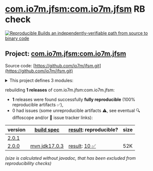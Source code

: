 [com.io7m.jfsm:com.io7m.jfsm](https://central.sonatype.com/artifact/com.io7m.jfsm/com.io7m.jfsm/versions) RB check
=======

[![Reproducible Builds](https://reproducible-builds.org/images/logos/rb.svg) an independently-verifiable path from source to binary code](https://reproducible-builds.org/)

## Project: [com.io7m.jfsm:com.io7m.jfsm](https://central.sonatype.com/artifact/com.io7m.jfsm/com.io7m.jfsm/versions)

Source code: [https://github.com/io7m/jfsm.git](https://github.com/io7m/jfsm.git)

<details><summary>This project defines 3 modules:</summary>

* [com.io7m.jfsm:com.io7m.jfsm](https://central.sonatype.com/artifact/com.io7m.jfsm/com.io7m.jfsm/2.0.0)
* [com.io7m.jfsm:com.io7m.jfsm.core](https://central.sonatype.com/artifact/com.io7m.jfsm/com.io7m.jfsm.core/2.0.0)
* [com.io7m.jfsm:com.io7m.jfsm.documentation](https://central.sonatype.com/artifact/com.io7m.jfsm/com.io7m.jfsm.documentation/2.0.0)
</details>

rebuilding **1 releases** of com.io7m.jfsm:com.io7m.jfsm:
- **1** releases were found successfully **fully reproducible** (100% reproducible artifacts :white_check_mark:),
- 0 had issues (some unreproducible artifacts :warning:, see eventual :mag: diffoscope and/or :memo: issue tracker links):

| version | [build spec](/BUILDSPEC.md) | [result](https://reproducible-builds.org/docs/jvm/): reproducible? | size |
| -- | --------- | ------ | -- |
| [2.0.1](https://central.sonatype.com/artifact/com.io7m.jfsm/com.io7m.jfsm/2.0.1/pom) | | | |
| [2.0.0](https://central.sonatype.com/artifact/com.io7m.jfsm/com.io7m.jfsm/2.0.0/pom) | [mvn jdk17.0.3](com.io7m.jfsm-2.0.0.buildspec) | [result](com.io7m.jfsm-2.0.0.buildinfo): [10 :white_check_mark: ](com.io7m.jfsm-2.0.0.buildcompare) | 52K |

<i>(size is calculated without javadoc, that has been excluded from reproducibility checks)</i>
